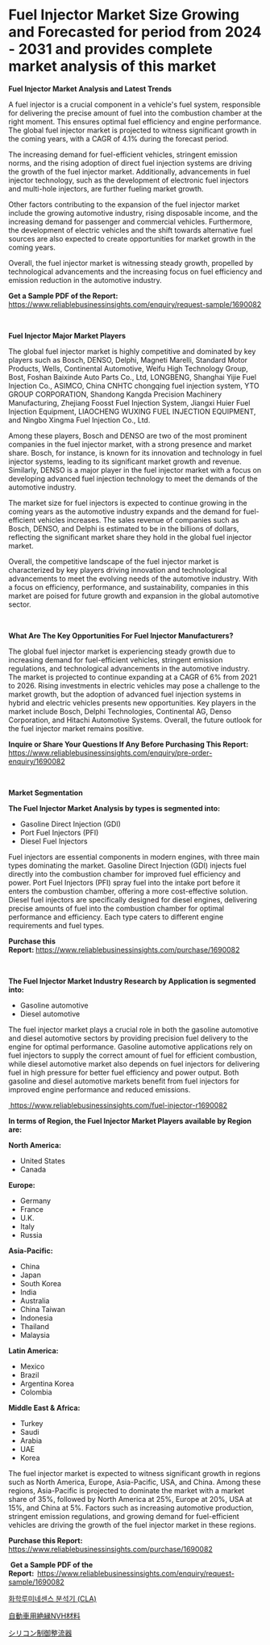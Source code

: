 <p><h1>Fuel Injector Market Size Growing and Forecasted for period from 2024 - 2031 and provides complete market analysis of this market</h1></p><p><strong>Fuel Injector Market Analysis and Latest Trends</strong></p>
<p><p>A fuel injector is a crucial component in a vehicle's fuel system, responsible for delivering the precise amount of fuel into the combustion chamber at the right moment. This ensures optimal fuel efficiency and engine performance. The global fuel injector market is projected to witness significant growth in the coming years, with a CAGR of 4.1% during the forecast period.</p><p>The increasing demand for fuel-efficient vehicles, stringent emission norms, and the rising adoption of direct fuel injection systems are driving the growth of the fuel injector market. Additionally, advancements in fuel injector technology, such as the development of electronic fuel injectors and multi-hole injectors, are further fueling market growth.</p><p>Other factors contributing to the expansion of the fuel injector market include the growing automotive industry, rising disposable income, and the increasing demand for passenger and commercial vehicles. Furthermore, the development of electric vehicles and the shift towards alternative fuel sources are also expected to create opportunities for market growth in the coming years.</p><p>Overall, the fuel injector market is witnessing steady growth, propelled by technological advancements and the increasing focus on fuel efficiency and emission reduction in the automotive industry.</p></p>
<p><strong>Get a Sample PDF of the Report:&nbsp;</strong> <a href="https://www.reliablebusinessinsights.com/enquiry/request-sample/1690082">https://www.reliablebusinessinsights.com/enquiry/request-sample/1690082</a></p>
<p>&nbsp;</p>
<p><strong>Fuel Injector Major Market Players</strong></p>
<p><p>The global fuel injector market is highly competitive and dominated by key players such as Bosch, DENSO, Delphi, Magneti Marelli, Standard Motor Products, Wells, Continental Automotive, Weifu High Technology Group, Bost, Foshan Baixinde Auto Parts Co., Ltd, LONGBENG, Shanghai Yijie Fuel Injection Co., ASIMCO, China CNHTC chongqing fuel injection system, YTO GROUP CORPORATION, Shandong Kangda Precision Machinery Manufacturing, Zhejiang Foosst Fuel Injection System, Jiangxi Huier Fuel Injection Equipment, LIAOCHENG WUXING FUEL INJECTION EQUIPMENT, and Ningbo Xingma Fuel Injection Co., Ltd.</p><p>Among these players, Bosch and DENSO are two of the most prominent companies in the fuel injector market, with a strong presence and market share. Bosch, for instance, is known for its innovation and technology in fuel injector systems, leading to its significant market growth and revenue. Similarly, DENSO is a major player in the fuel injector market with a focus on developing advanced fuel injection technology to meet the demands of the automotive industry.</p><p>The market size for fuel injectors is expected to continue growing in the coming years as the automotive industry expands and the demand for fuel-efficient vehicles increases. The sales revenue of companies such as Bosch, DENSO, and Delphi is estimated to be in the billions of dollars, reflecting the significant market share they hold in the global fuel injector market.</p><p>Overall, the competitive landscape of the fuel injector market is characterized by key players driving innovation and technological advancements to meet the evolving needs of the automotive industry. With a focus on efficiency, performance, and sustainability, companies in this market are poised for future growth and expansion in the global automotive sector.</p></p>
<p>&nbsp;</p>
<p><strong>What Are The Key Opportunities For Fuel Injector Manufacturers?</strong></p>
<p><p>The global fuel injector market is experiencing steady growth due to increasing demand for fuel-efficient vehicles, stringent emission regulations, and technological advancements in the automotive industry. The market is projected to continue expanding at a CAGR of 6% from 2021 to 2026. Rising investments in electric vehicles may pose a challenge to the market growth, but the adoption of advanced fuel injection systems in hybrid and electric vehicles presents new opportunities. Key players in the market include Bosch, Delphi Technologies, Continental AG, Denso Corporation, and Hitachi Automotive Systems. Overall, the future outlook for the fuel injector market remains positive.</p></p>
<p><strong>Inquire or Share Your Questions If Any Before Purchasing This Report:</strong> <a href="https://www.reliablebusinessinsights.com/enquiry/pre-order-enquiry/1690082">https://www.reliablebusinessinsights.com/enquiry/pre-order-enquiry/1690082</a></p>
<p>&nbsp;</p>
<p><strong>Market Segmentation</strong></p>
<p><strong>The Fuel Injector Market Analysis by types is segmented into:</strong></p>
<p><ul><li>Gasoline Direct Injection (GDI)</li><li>Port Fuel Injectors (PFI)</li><li>Diesel Fuel Injectors</li></ul></p>
<p><p>Fuel injectors are essential components in modern engines, with three main types dominating the market. Gasoline Direct Injection (GDI) injects fuel directly into the combustion chamber for improved fuel efficiency and power. Port Fuel Injectors (PFI) spray fuel into the intake port before it enters the combustion chamber, offering a more cost-effective solution. Diesel fuel injectors are specifically designed for diesel engines, delivering precise amounts of fuel into the combustion chamber for optimal performance and efficiency. Each type caters to different engine requirements and fuel types.</p></p>
<p><strong>Purchase this Report:&nbsp;</strong><a href="https://www.reliablebusinessinsights.com/purchase/1690082">https://www.reliablebusinessinsights.com/purchase/1690082</a></p>
<p>&nbsp;</p>
<p><strong>The Fuel Injector Market Industry Research by Application is segmented into:</strong></p>
<p><ul><li>Gasoline automotive</li><li>Diesel automotive</li></ul></p>
<p><p>The fuel injector market plays a crucial role in both the gasoline automotive and diesel automotive sectors by providing precision fuel delivery to the engine for optimal performance. Gasoline automotive applications rely on fuel injectors to supply the correct amount of fuel for efficient combustion, while diesel automotive market also depends on fuel injectors for delivering fuel in high pressure for better fuel efficiency and power output. Both gasoline and diesel automotive markets benefit from fuel injectors for improved engine performance and reduced emissions.</p></p>
<p><a href="https://www.reliablebusinessinsights.com/fuel-injector-r1690082">&nbsp;https://www.reliablebusinessinsights.com/fuel-injector-r1690082</a></p>
<p><strong>In terms of Region, the Fuel Injector Market Players available by Region are:</strong></p>
<p>
    <p> <strong> North America: </strong>
        <ul>
            <li>United States</li>
            <li>Canada</li>
        </ul>
        </p> 
    <p> <strong> Europe: </strong>
        <ul>
            <li>Germany</li>
            <li>France</li>
            <li>U.K.</li>
            <li>Italy</li>
            <li>Russia</li>
        </ul>
        </p> 
    <p> <strong> Asia-Pacific: </strong>
        <ul>
            <li>China</li>
            <li>Japan</li>
            <li>South Korea</li>
            <li>India</li>
            <li>Australia</li>
            <li>China Taiwan</li>
            <li>Indonesia</li>
            <li>Thailand</li>
            <li>Malaysia</li>
        </ul>
        </p> 
    <p> <strong> Latin America: </strong>
        <ul>
            <li>Mexico</li>
            <li>Brazil</li>
            <li>Argentina Korea</li>
            <li>Colombia</li>
        </ul>
        </p> 
    <p> <strong> Middle East & Africa: </strong>
        <ul>
            <li>Turkey</li>
            <li>Saudi</li>
            <li>Arabia</li>
            <li>UAE</li>
            <li>Korea</li>
        </ul>
    </p>
    </p>
<p><p>The fuel injector market is expected to witness significant growth in regions such as North America, Europe, Asia-Pacific, USA, and China. Among these regions, Asia-Pacific is projected to dominate the market with a market share of 35%, followed by North America at 25%, Europe at 20%, USA at 15%, and China at 5%. Factors such as increasing automotive production, stringent emission regulations, and growing demand for fuel-efficient vehicles are driving the growth of the fuel injector market in these regions.</p></p>
<p><strong>Purchase this Report: </strong><a href="https://www.reliablebusinessinsights.com/purchase/1690082">https://www.reliablebusinessinsights.com/purchase/1690082</a></p>
<p>&nbsp;<strong>Get a Sample PDF of the Report:&nbsp;&nbsp;</strong><a href="https://www.reliablebusinessinsights.com/enquiry/request-sample/1690082">https://www.reliablebusinessinsights.com/enquiry/request-sample/1690082</a></p>
<p><strong></strong></p>
<p><p><a href="https://medium.com/@koreycrooks2022/%ED%99%94%ED%95%99-%EB%B0%9C%EA%B4%91-%EB%B6%84%EC%84%9D%EA%B8%B0-cla-%EC%8B%9C%EC%9E%A5-%EC%A7%80%ED%91%9C-%ED%95%B4%EB%8F%85-%EC%8B%9C%EC%9E%A5-%EC%A0%90%EC%9C%A0%EC%9C%A8-%ED%8A%B8%EB%A0%8C%EB%93%9C-%EB%B0%8F-%EC%84%B1%EC%9E%A5-%ED%8C%A8%ED%84%B4-392f7110abf5">화학루미네센스 분석기 (CLA)</a></p><p><a href="https://medium.com/@lonnyguann/%E8%87%AA%E5%8B%95%E8%BB%8A%E7%94%A8%E6%96%AD%E7%86%B1nvh%E6%9D%90%E6%96%99%E3%81%AE%E5%B8%82%E5%A0%B4%E3%82%B7%E3%82%A7%E3%82%A2%E3%81%AE%E9%80%B2%E5%8C%96%E3%81%A8%E5%B8%82%E5%A0%B4%E6%88%90%E9%95%B7%E3%83%88%E3%83%AC%E3%83%B3%E3%83%892024%E5%B9%B4%E3%81%8B%E3%82%892031%E5%B9%B4%E3%81%BE%E3%81%A7-569d1f445ecb">自動車用絶縁NVH材料</a></p><p><a href="https://medium.com/@sandrajerde2015/%E3%82%B7%E3%83%AA%E3%82%B3%E3%83%B3%E5%88%B6%E5%BE%A1%E6%95%B4%E6%B5%81%E5%AD%90%E5%B8%82%E5%A0%B4%E3%81%AE%E8%A6%8F%E6%A8%A1-cagr-%E3%83%88%E3%83%AC%E3%83%B3%E3%83%89-2024-2030-db2887ac5f51">シリコン制御整流器</a></p></p>